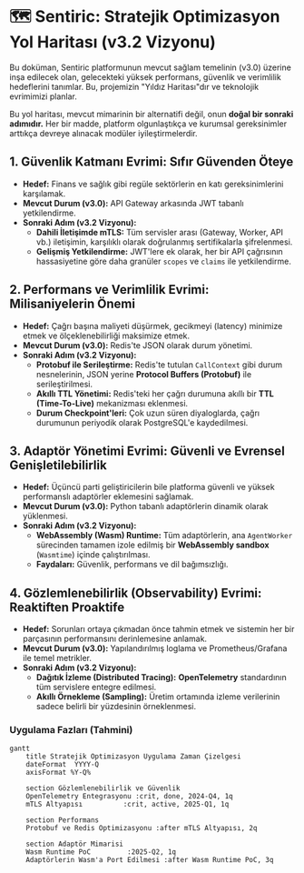 # 🗺️ Sentiric: Stratejik Optimizasyon Yol Haritası (v3.2 Vizyonu)

Bu doküman, Sentiric platformunun mevcut sağlam temelinin (v3.0) üzerine inşa edilecek olan, gelecekteki yüksek performans, güvenlik ve verimlilik hedeflerini tanımlar. Bu, projemizin "Yıldız Haritası"dır ve teknolojik evrimimizi planlar.

Bu yol haritası, mevcut mimarinin bir alternatifi değil, onun **doğal bir sonraki adımıdır.** Her bir madde, platform olgunlaştıkça ve kurumsal gereksinimler arttıkça devreye alınacak modüler iyileştirmelerdir.

## 1. Güvenlik Katmanı Evrimi: Sıfır Güvenden Öteye

-   **Hedef:** Finans ve sağlık gibi regüle sektörlerin en katı gereksinimlerini karşılamak.
-   **Mevcut Durum (v3.0):** API Gateway arkasında JWT tabanlı yetkilendirme.
-   **Sonraki Adım (v3.2 Vizyonu):**
    -   **Dahili İletişimde mTLS:** Tüm servisler arası (Gateway, Worker, API vb.) iletişimin, karşılıklı olarak doğrulanmış sertifikalarla şifrelenmesi.
    -   **Gelişmiş Yetkilendirme:** JWT'lere ek olarak, her bir API çağrısının hassasiyetine göre daha granüler `scopes` ve `claims` ile yetkilendirme.

## 2. Performans ve Verimlilik Evrimi: Milisaniyelerin Önemi

-   **Hedef:** Çağrı başına maliyeti düşürmek, gecikmeyi (latency) minimize etmek ve ölçeklenebilirliği maksimize etmek.
-   **Mevcut Durum (v3.0):** Redis'te JSON olarak durum yönetimi.
-   **Sonraki Adım (v3.2 Vizyonu):**
    -   **Protobuf ile Serileştirme:** Redis'te tutulan `CallContext` gibi durum nesnelerinin, JSON yerine **Protocol Buffers (Protobuf)** ile serileştirilmesi.
    -   **Akıllı TTL Yönetimi:** Redis'teki her çağrı durumuna akıllı bir **TTL (Time-To-Live)** mekanizması eklenmesi.
    -   **Durum Checkpoint'leri:** Çok uzun süren diyaloglarda, çağrı durumunun periyodik olarak PostgreSQL'e kaydedilmesi.

## 3. Adaptör Yönetimi Evrimi: Güvenli ve Evrensel Genişletilebilirlik

-   **Hedef:** Üçüncü parti geliştiricilerin bile platforma güvenli ve yüksek performanslı adaptörler eklemesini sağlamak.
-   **Mevcut Durum (v3.0):** Python tabanlı adaptörlerin dinamik olarak yüklenmesi.
-   **Sonraki Adım (v3.2 Vizyonu):**
    -   **WebAssembly (Wasm) Runtime:** Tüm adaptörlerin, ana `AgentWorker` sürecinden tamamen izole edilmiş bir **WebAssembly sandbox** (`Wasmtime`) içinde çalıştırılması.
    -   **Faydaları:** Güvenlik, performans ve dil bağımsızlığı.

## 4. Gözlemlenebilirlik (Observability) Evrimi: Reaktiften Proaktife

-   **Hedef:** Sorunları ortaya çıkmadan önce tahmin etmek ve sistemin her bir parçasının performansını derinlemesine anlamak.
-   **Mevcut Durum (v3.0):** Yapılandırılmış loglama ve Prometheus/Grafana ile temel metrikler.
-   **Sonraki Adım (v3.2 Vizyonu):**
    -   **Dağıtık İzleme (Distributed Tracing):** **OpenTelemetry** standardının tüm servislere entegre edilmesi.
    -   **Akıllı Örnekleme (Sampling):** Üretim ortamında izleme verilerinin sadece belirli bir yüzdesinin örneklenmesi.

### Uygulama Fazları (Tahmini)

```mermaid
gantt
    title Stratejik Optimizasyon Uygulama Zaman Çizelgesi
    dateFormat  YYYY-Q
    axisFormat %Y-Q%
    
    section Gözlemlenebilirlik ve Güvenlik
    OpenTelemetry Entegrasyonu :crit, done, 2024-Q4, 1q
    mTLS Altyapısı          :crit, active, 2025-Q1, 1q

    section Performans
    Protobuf ve Redis Optimizasyonu :after mTLS Altyapısı, 2q

    section Adaptör Mimarisi
    Wasm Runtime PoC         :2025-Q2, 1q
    Adaptörlerin Wasm'a Port Edilmesi :after Wasm Runtime PoC, 3q
```
